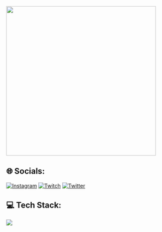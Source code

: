 <img src='https://randommeme-five.vercel.app/' style="height: 400px;"/>

## 🌐 Socials:
[![Instagram](https://img.shields.io/badge/Instagram-%23E4405F.svg?logo=Instagram&logoColor=white)](https://instagram.com/muharkim) [![Twitch](https://img.shields.io/badge/Twitch-%239146FF.svg?logo=Twitch&logoColor=white)](https://twitch.tv/jendaya) [![Twitter](https://img.shields.io/badge/Twitter-%231DA1F2.svg?logo=Twitter&logoColor=white)](https://twitter.com/muharkim) 

## 💻 Tech Stack:
<p align="left">
  <a href="https://skillicons.dev">
    <img src="https://skillicons.dev/icons?i=git,cpp,cs,html,css,php,javascript,laravel,bootstrap,figma,unity,mysql,sqlite" />
  </a>
</p>

